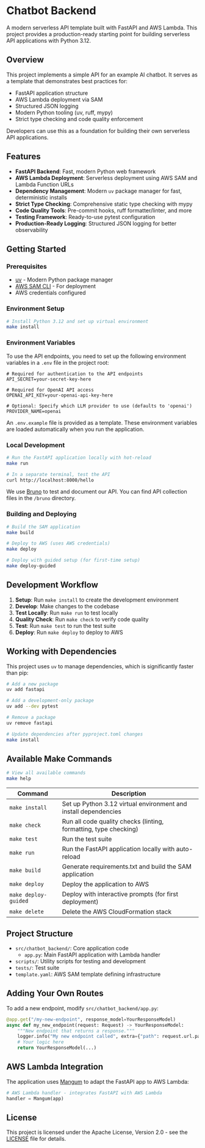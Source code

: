 # Chatbot Backend

A modern serverless API template built with FastAPI and AWS Lambda. This project provides a production-ready starting point for building serverless API applications with Python 3.12.

## Overview

This project implements a simple API for an example AI chatbot. It serves as a template that demonstrates best practices for:

- FastAPI application structure
- AWS Lambda deployment via SAM
- Structured JSON logging
- Modern Python tooling (uv, ruff, mypy)
- Strict type checking and code quality enforcement

Developers can use this as a foundation for building their own serverless API applications.

## Features

- **FastAPI Backend**: Fast, modern Python web framework
- **AWS Lambda Deployment**: Serverless deployment using AWS SAM and Lambda Function URLs
- **Dependency Management**: Modern `uv` package manager for fast, deterministic installs
- **Strict Type Checking**: Comprehensive static type checking with mypy
- **Code Quality Tools**: Pre-commit hooks, ruff formatter/linter, and more
- **Testing Framework**: Ready-to-use pytest configuration
- **Production-Ready Logging**: Structured JSON logging for better observability

## Getting Started

### Prerequisites

- [uv](https://github.com/astral-sh/uv) - Modern Python package manager
- [AWS SAM CLI](https://docs.aws.amazon.com/serverless-application-model/latest/developerguide/install-sam-cli.html) - For deployment
- AWS credentials configured

### Environment Setup

```bash
# Install Python 3.12 and set up virtual environment
make install
```

### Environment Variables

To use the API endpoints, you need to set up the following environment variables in a `.env` file in the project root:

```
# Required for authentication to the API endpoints
API_SECRET=your-secret-key-here

# Required for OpenAI API access
OPENAI_API_KEY=your-openai-api-key-here

# Optional: Specify which LLM provider to use (defaults to 'openai')
PROVIDER_NAME=openai
```

An `.env.example` file is provided as a template. These environment variables are loaded automatically when you run the application.

### Local Development

```bash
# Run the FastAPI application locally with hot-reload
make run

# In a separate terminal, test the API
curl http://localhost:8000/hello
```

We use [Bruno](https://www.usebruno.com/) to test and document our API. You can find API collection files in the `/bruno` directory.

### Building and Deploying

```bash
# Build the SAM application
make build

# Deploy to AWS (uses AWS credentials)
make deploy

# Deploy with guided setup (for first-time setup)
make deploy-guided
```

## Development Workflow

1. **Setup**: Run `make install` to create the development environment
2. **Develop**: Make changes to the codebase
3. **Test Locally**: Run `make run` to test locally
4. **Quality Check**: Run `make check` to verify code quality
5. **Test**: Run `make test` to run the test suite
6. **Deploy**: Run `make deploy` to deploy to AWS

## Working with Dependencies

This project uses `uv` to manage dependencies, which is significantly faster than pip:

```bash
# Add a new package
uv add fastapi

# Add a development-only package
uv add --dev pytest

# Remove a package
uv remove fastapi

# Update dependencies after pyproject.toml changes
make install
```

## Available Make Commands

```bash
# View all available commands
make help
```

| Command              | Description                                                      |
| -------------------- | ---------------------------------------------------------------- |
| `make install`       | Set up Python 3.12 virtual environment and install dependencies  |
| `make check`         | Run all code quality checks (linting, formatting, type checking) |
| `make test`          | Run the test suite                                               |
| `make run`           | Run the FastAPI application locally with auto-reload             |
| `make build`         | Generate requirements.txt and build the SAM application          |
| `make deploy`        | Deploy the application to AWS                                    |
| `make deploy-guided` | Deploy with interactive prompts (for first deployment)           |
| `make delete`        | Delete the AWS CloudFormation stack                              |

## Project Structure

- `src/chatbot_backend/`: Core application code
  - `app.py`: Main FastAPI application with Lambda handler
- `scripts/`: Utility scripts for testing and development
- `tests/`: Test suite
- `template.yaml`: AWS SAM template defining infrastructure

## Adding Your Own Routes

To add a new endpoint, modify `src/chatbot_backend/app.py`:

```python
@app.get("/my-new-endpoint", response_model=YourResponseModel)
async def my_new_endpoint(request: Request) -> YourResponseModel:
    """New endpoint that returns a response."""
    logger.info("My new endpoint called", extra={"path": request.url.path})
    # Your logic here
    return YourResponseModel(...)
```

## AWS Lambda Integration

The application uses [Mangum](https://github.com/jordaneremieff/mangum) to adapt the FastAPI app to AWS Lambda:

```python
# AWS Lambda handler - integrates FastAPI with AWS Lambda
handler = Mangum(app)
```

## License

This project is licensed under the Apache License, Version 2.0 - see the [LICENSE](LICENSE) file for details.
